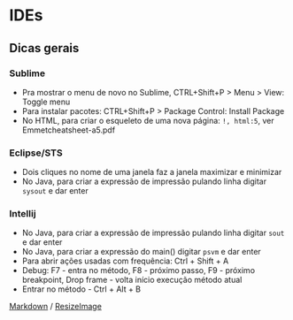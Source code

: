 # IDEs

## Dicas gerais

### Sublime
* Pra mostrar o menu de novo no Sublime, CTRL+Shift+P > Menu > View: Toggle menu
* Para instalar pacotes: CTRL+Shift+P > Package Control: Install Package
* No HTML, para criar o esqueleto de uma nova página: `!, html:5`, ver Emmetcheatsheet-a5.pdf

### Eclipse/STS
* Dois cliques no nome de uma janela faz a janela maximizar e minimizar
* No Java, para criar a expressão de impressão pulando linha digitar `sysout` e dar enter

### Intellij
* No Java, para criar a expressão de impressão pulando linha digitar `sout` e dar enter
* No Java, para criar a expressão do main() digitar `psvm` e dar enter 
* Para abrir ações usadas com frequência: Ctrl + Shift + A
* Debug: F7 - entra no método, F8 - próximo passo, F9 - próximo breakpoint, Drop frame - volta início execução método atual
* Entrar no método - Ctrl + Alt + B

[Markdown](https://guides.github.com/features/mastering-markdown/) / [ResizeImage](https://resizeimage.net/)

